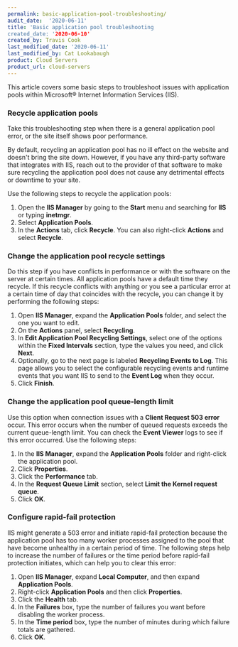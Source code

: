 ```yaml
---
permalink: basic-application-pool-troubleshooting/
audit_date:  '2020-06-11'
title: 'Basic application pool troubleshooting
created_date: '2020-06-10'
created_by: Travis Cook
last_modified_date: '2020-06-11'
last_modified_by: Cat Lookabaugh
product: Cloud Servers
product_url: cloud-servers
---
```


This article covers some basic steps to troubleshoot issues with application pools within Microsoft&reg;
Internet Information Services (IIS).

### Recycle application pools

Take this troubleshooting step when there is a general application pool error, or the site itself shows poor
performance.

By default, recycling an application pool has no ill effect on the website and doesn't bring the site down.
However, if you have any third-party software that integrates with IIS, reach out to the provider of that
software to make sure recycling the application pool does not cause any detrimental effects or downtime to
your site.

Use the following steps to recycle the application pools:

1. Open the **IIS Manager** by going to the **Start** menu and searching for **IIS** or typing **inetmgr**.
2. Select **Application Pools**.
3. In the **Actions** tab, click **Recycle**. You can also right-click **Actions** and select **Recycle**.

### Change the application pool recycle settings

Do this step if you have conflicts in performance or with the software on the server at certain times. All
application pools have a default time they recycle. If this recycle conflicts with anything or you see a particular
error at a certain time of day that coincides with the recycle, you can change it by performing the following steps:

1. Open **IIS Manager**, expand the **Application Pools** folder, and select the one you want to edit.
2. On the **Actions** panel, select **Recycling**.
3. In **Edit Application Pool Recycling Settings**, select one of the options within the **Fixed Intervals**
   section, type the values you need, and click **Next**.
4. Optionally, go to the next page is labeled **Recycling Events to Log**. This page allows you to select the
   configurable recycling events and runtime events that you want IIS to send to the **Event Log** when they occur.
5. Click **Finish**.

### Change the application pool queue-length limit

Use this option when connection issues with a **Client Request 503 error** occur. This error occurs when the
number of queued requests exceeds the current queue-length limit. You can check the **Event Viewer** logs to see if this error occurred. Use the following steps:

1. In the **IIS Manager**, expand the **Application Pools** folder and right-click the application pool.
2. Click **Properties**.
3. Click the **Performance** tab.
4. In the **Request Queue Limit** section, select **Limit the Kernel request queue**.
5. Click **OK**.

### Configure rapid-fail protection

IIS might generate a 503 error and initiate rapid-fail protection because the application pool has too many worker processes assigned to the pool that have become unhealthy in a certain period of time. The following steps help to increase the number of failures or the time period before rapid-fail protection initiates, which can help you to clear this error:

1. Open **IIS Manager**, expand **Local Computer**, and then expand **Application Pools**.
2. Right-click **Application Pools** and then click **Properties**.
3. Click the **Health** tab.
4. In the **Failures** box, type the number of failures you want before disabling the worker process.
5. In the **Time period** box, type the number of minutes during which failure totals are gathered.
6. Click **OK**.
